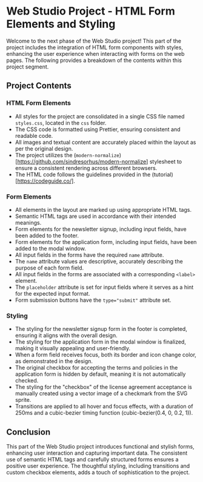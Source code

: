 # Web Studio Project - HTML Form Elements and Styling

Welcome to the next phase of the Web Studio project! This part of the project includes the integration of HTML form components with  styles, enhancing the user experience when interacting with forms on the web pages. The following provides a breakdown of the contents within this project segment.

## Project Contents

### HTML Form Elements

- All styles for the project are consolidated in a single CSS file named `styles.css`, located in the `css` folder.
- The CSS code is formatted using Prettier, ensuring consistent and readable code.
- All images and textual content are accurately placed within the layout as per the original design.
- The project utilizes the (`modern-normalize`)[https://github.com/sindresorhus/modern-normalize] stylesheet to ensure a consistent rendering across different browsers.
- The HTML code follows the guidelines provided in the (tutorial)[https://codeguide.co/].

### Form Elements

- All elements in the layout are marked up using appropriate HTML tags.
- Semantic HTML tags are used in accordance with their intended meanings.
- Form elements for the newsletter signup, including input fields, have been added to the footer.
- Form elements for the application form, including input fields, have been added to the modal window.
- All input fields in the forms have the required `name` attribute.
- The `name` attribute values are descriptive, accurately describing the purpose of each form field.
- All input fields in the forms are associated with a corresponding `<label>` element.
- The `placeholder` attribute is set for input fields where it serves as a hint for the expected input format.
- Form submission buttons have the `type="submit"` attribute set.

### Styling

- The styling for the newsletter signup form in the footer is completed, ensuring it aligns with the overall design.
- The styling for the application form in the modal window is finalized, making it visually appealing and user-friendly.
- When a form field receives focus, both its border and icon change color, as demonstrated in the design.
- The original checkbox for accepting the terms and policies in the application form is hidden by default, meaning it is not automatically checked.
- The styling for the "checkbox" of the license agreement acceptance is manually created using a vector image of a checkmark from the SVG sprite.
- Transitions are applied to all hover and focus effects, with a duration of 250ms and a cubic-bezier timing function (cubic-bezier(0.4, 0, 0.2, 1)).

## Conclusion

This part of the Web Studio project introduces functional and stylish forms, enhancing user interaction and capturing important data. The consistent use of semantic HTML tags and carefully structured forms ensures a positive user experience. The thoughtful styling, including transitions and custom checkbox elements, adds a touch of sophistication to the project.

